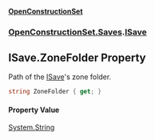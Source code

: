 #### [OpenConstructionSet](index.md 'index')
### [OpenConstructionSet.Saves](index.md#OpenConstructionSet_Saves 'OpenConstructionSet.Saves').[ISave](Ctkxwo+aKH6hcxhzKw7nag.md 'OpenConstructionSet.Saves.ISave')
## ISave.ZoneFolder Property
Path of the [ISave](Ctkxwo+aKH6hcxhzKw7nag.md 'OpenConstructionSet.Saves.ISave')'s zone folder.  
```csharp
string ZoneFolder { get; }
```
#### Property Value
[System.String](https://docs.microsoft.com/en-us/dotnet/api/System.String 'System.String')

